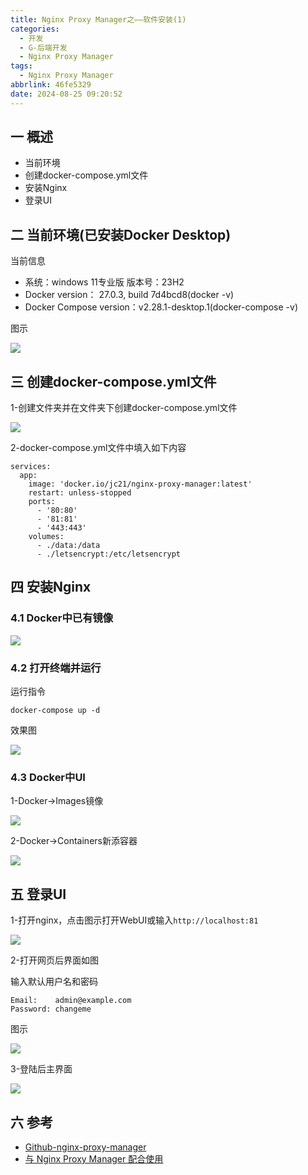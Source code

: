 ```yaml
---
title: Nginx Proxy Manager之——软件安装(1)
categories:
  - 开发
  - G-后端开发
  - Nginx Proxy Manager
tags:
  - Nginx Proxy Manager
abbrlink: 46fe5329
date: 2024-08-25 09:20:52
---
```

## 一 概述

* 当前环境
* 创建docker-compose.yml文件
* 安装Nginx
* 登录UI

<!--more-->

## 二 当前环境(已安装Docker Desktop)

当前信息

* 系统：windows 11专业版 版本号：23H2
* Docker version： 27.0.3, build 7d4bcd8(docker -v)
* Docker Compose version：v2.28.1-desktop.1(docker-compose -v)

图示

![][1]

## 三 创建docker-compose.yml文件

1-创建文件夹并在文件夹下创建docker-compose.yml文件

![][3]

2-docker-compose.yml文件中填入如下内容

```
services:
  app:
    image: 'docker.io/jc21/nginx-proxy-manager:latest'
    restart: unless-stopped
    ports:
      - '80:80'
      - '81:81'
      - '443:443'
    volumes:
      - ./data:/data
      - ./letsencrypt:/etc/letsencrypt
```

## 四 安装Nginx

### 4.1 Docker中已有镜像

![][2]

### 4.2 打开终端并运行

运行指令

```
docker-compose up -d
```

效果图

![][4]

### 4.3 Docker中UI

1-Docker->Images镜像

![][5]

2-Docker->Containers新添容器

![][6]

## 五 登录UI

1-打开nginx，点击图示打开WebUI或输入`http://localhost:81`

![][7]

2-打开网页后界面如图

输入默认用户名和密码

```
Email:    admin@example.com
Password: changeme
```

图示

![][8]

3-登陆后主界面

![][9]

## 六 参考

* [Github-nginx-proxy-manager](https://github.com/NginxProxyManager/nginx-proxy-manager)
* [与 Nginx Proxy Manager 配合使用](https://docs.halo.run/getting-started/install/other/nginxproxymanager/)



[1]:https://cdn.jsdelivr.net/gh/pgzxc/cdn/blog-docker/nginx-1-docker-info-1.png
[2]:https://cdn.jsdelivr.net/gh/pgzxc/cdn/blog-docker/nginx-1-docker-images-2.png
[3]:https://cdn.jsdelivr.net/gh/pgzxc/cdn/blog-docker/nginx-1-docker-create-3.png
[4]:https://cdn.jsdelivr.net/gh/pgzxc/cdn/blog-docker/nginx-1-docker-run-4.png
[5]:https://cdn.jsdelivr.net/gh/pgzxc/cdn/blog-docker/nginx-1-docker-images-nginx-5.png
[6]:https://cdn.jsdelivr.net/gh/pgzxc/cdn/blog-docker/nginx-1-docker-container-6.png
[7]:https://cdn.jsdelivr.net/gh/pgzxc/cdn/blog-docker/nginx-1-docker-nginx-run-7.png
[8]:https://cdn.jsdelivr.net/gh/pgzxc/cdn/blog-docker/nginx-1-docker-nginx-login-8.png
[9]:https://cdn.jsdelivr.net/gh/pgzxc/cdn/blog-docker/nginx-1-docker-webui-view-9.png